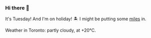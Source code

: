 ### Hi there :wave:

It's Tuesday! And I'm on holiday! :desert_island: I might be putting some [miles](https://www.strava.com/athletes/889963) in.

Weather in Toronto: partly cloudy, at +20°C.
